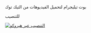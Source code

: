 بوت تيليجرام لتحميل الفيديوهات من التيك توك




للتنصيب

[![التنصيب عبر هيروكو](https://www.herokucdn.com/deploy/button.svg)](https://heroku.com/deploy?template=https://github.com/kal1231/TikTok)
